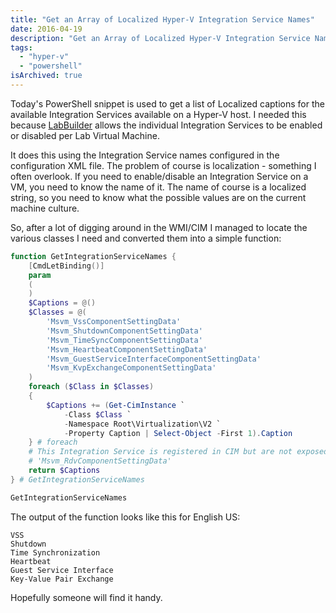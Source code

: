 ```yaml
---
title: "Get an Array of Localized Hyper-V Integration Service Names"
date: 2016-04-19
description: "Get an Array of Localized Hyper-V Integration Service Names"
tags:
  - "hyper-v"
  - "powershell"
isArchived: true
---
```


Today's PowerShell snippet is used to get a list of Localized captions for the available Integration Services available on a Hyper-V host. I needed this because [LabBuilder](https://github.com/PlagueHO/LabBuilder) allows the individual Integration Services to be enabled or disabled per Lab Virtual Machine.

It does this using the Integration Service names configured in the configuration XML file. The problem of course is localization - something I often overlook. If you need to enable/disable an Integration Service on a VM, you need to know the name of it. The name of course is a localized string, so you need to know what the possible values are on the current machine culture.

So, after a lot of digging around in the WMI/CIM I managed to locate the various classes I need and converted them into a simple function:

```powershell
function GetIntegrationServiceNames {
    [CmdLetBinding()]
    param
    (
    )
    $Captions = @()
    $Classes = @(
        'Msvm_VssComponentSettingData'
        'Msvm_ShutdownComponentSettingData'
        'Msvm_TimeSyncComponentSettingData'
        'Msvm_HeartbeatComponentSettingData'
        'Msvm_GuestServiceInterfaceComponentSettingData'
        'Msvm_KvpExchangeComponentSettingData'
    )
    foreach ($Class in $Classes)
    {
        $Captions += (Get-CimInstance `
            -Class $Class `
            -Namespace Root\Virtualization\V2 `
            -Property Caption | Select-Object -First 1).Caption
    } # foreach
    # This Integration Service is registered in CIM but are not exposed in Hyper-V
    # 'Msvm_RdvComponentSettingData'
    return $Captions
} # GetIntegrationServiceNames

GetIntegrationServiceNames
```

The output of the function looks like this for English US:

```text
VSS
Shutdown
Time Synchronization
Heartbeat
Guest Service Interface
Key-Value Pair Exchange
```

Hopefully someone will find it handy.
